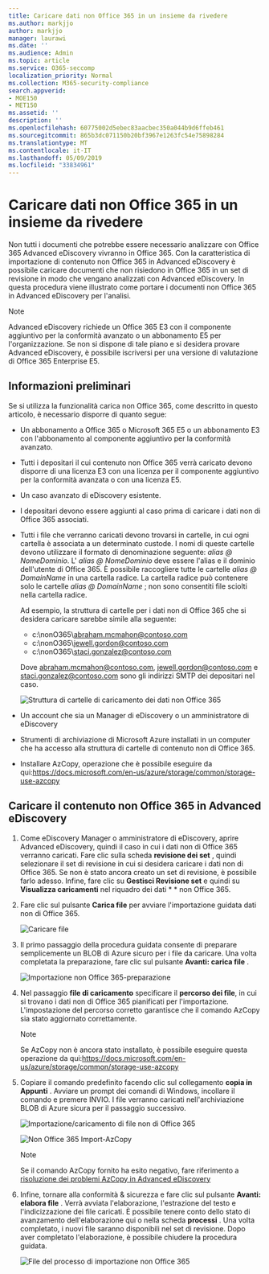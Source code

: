 ```yaml
---
title: Caricare dati non Office 365 in un insieme da rivedere
ms.author: markjjo
author: markjjo
manager: laurawi
ms.date: ''
ms.audience: Admin
ms.topic: article
ms.service: O365-seccomp
localization_priority: Normal
ms.collection: M365-security-compliance
search.appverid:
- MOE150
- MET150
ms.assetid: ''
description: ''
ms.openlocfilehash: 60775002d5ebec83aacbec350a044b9d6ffeb461
ms.sourcegitcommit: 865b3dc071150b20bf3967e1263fc54e75898284
ms.translationtype: MT
ms.contentlocale: it-IT
ms.lasthandoff: 05/09/2019
ms.locfileid: "33834961"
---
```

# <a name="load-non-office-365-data-into-a-review-set"></a>Caricare dati non Office 365 in un insieme da rivedere

Non tutti i documenti che potrebbe essere necessario analizzare con Office 365 Advanced eDiscovery vivranno in Office 365. Con la caratteristica di importazione di contenuto non Office 365 in Advanced eDiscovery è possibile caricare documenti che non risiedono in Office 365 in un set di revisione in modo che vengano analizzati con Advanced eDiscovery. In questa procedura viene illustrato come portare i documenti non Office 365 in Advanced eDiscovery per l'analisi.

>[!Note]
>Advanced eDiscovery richiede un Office 365 E3 con il componente aggiuntivo per la conformità avanzato o un abbonamento E5 per l'organizzazione. Se non si dispone di tale piano e si desidera provare Advanced eDiscovery, è possibile iscriversi per una versione di valutazione di Office 365 Enterprise E5.

## <a name="before-you-begin"></a>Informazioni preliminari

Se si utilizza la funzionalità carica non Office 365, come descritto in questo articolo, è necessario disporre di quanto segue:

- Un abbonamento a Office 365 o Microsoft 365 E5 o un abbonamento E3 con l'abbonamento al componente aggiuntivo per la conformità avanzato.

- Tutti i depositari il cui contenuto non Office 365 verrà caricato devono disporre di una licenza E3 con una licenza per il componente aggiuntivo per la conformità avanzata o con una licenza E5.

- Un caso avanzato di eDiscovery esistente.

- I depositari devono essere aggiunti al caso prima di caricare i dati non di Office 365 associati.

- Tutti i file che verranno caricati devono trovarsi in cartelle, in cui ogni cartella è associata a un determinato custode. I nomi di queste cartelle devono utilizzare il formato di denominazione seguente: *alias @ NomeDominio*. L' *alias @ NomeDominio* deve essere l'alias e il dominio dell'utente di Office 365. È possibile raccogliere tutte le cartelle *alias @ DomainName* in una cartella radice. La cartella radice può contenere solo le cartelle *alias @ DomainName* ; non sono consentiti file sciolti nella cartella radice.

   Ad esempio, la struttura di cartelle per i dati non di Office 365 che si desidera caricare sarebbe simile alla seguente:

   - c:\nonO365\abraham.mcmahon@contoso.com
   - c:\nonO365\jewell.gordon@contoso.com
   - c:\nonO365\staci.gonzalez@contoso.com

   Dove abraham.mcmahon@contoso.com, jewell.gordon@contoso.com e staci.gonzalez@contoso.com sono gli indirizzi SMTP dei depositari nel caso.

   ![Struttura di cartelle di caricamento dei dati non Office 365](../media/3f2dde84-294e-48ea-b44b-7437bd25284c.png)

- Un account che sia un Manager di eDiscovery o un amministratore di eDiscovery

- Strumenti di archiviazione di Microsoft Azure installati in un computer che ha accesso alla struttura di cartelle di contenuto non di Office 365.

- Installare AzCopy, operazione che è possibile eseguire da qui:https://docs.microsoft.com/en-us/azure/storage/common/storage-use-azcopy

## <a name="upload-non-office-365-content-into-advanced-ediscovery"></a>Caricare il contenuto non Office 365 in Advanced eDiscovery

1. Come eDiscovery Manager o amministratore di eDiscovery, aprire Advanced eDiscovery, quindi il caso in cui i dati non di Office 365 verranno caricati.  Fare clic sulla scheda **revisione dei set** , quindi selezionare il set di revisione in cui si desidera caricare i dati non di Office 365.  Se non è stato ancora creato un set di revisione, è possibile farlo adesso.  Infine, fare clic su **Gestisci Revisione set** e quindi su **Visualizza caricamenti** nel riquadro dei dati * * non Office 365.

2. Fare clic sul pulsante **Carica file** per avviare l'importazione guidata dati non di Office 365.

   ![Caricare file](../media/574f4059-4146-4058-9df3-ec97cf28d7c7.png)

3. Il primo passaggio della procedura guidata consente di preparare semplicemente un BLOB di Azure sicuro per i file da caricare.  Una volta completata la preparazione, fare clic sul pulsante **Avanti: carica file** .

   ![Importazione non Office 365-preparazione](../media/0670a347-a578-454a-9b3d-e70ef47aec57.png)
 
4. Nel passaggio **file di caricamento** specificare il **percorso dei file**, in cui si trovano i dati non di Office 365 pianificati per l'importazione.  L'impostazione del percorso corretto garantisce che il comando AzCopy sia stato aggiornato correttamente.

   > [!NOTE]
   > Se AzCopy non è ancora stato installato, è possibile eseguire questa operazione da qui:https://docs.microsoft.com/en-us/azure/storage/common/storage-use-azcopy

5. Copiare il comando predefinito facendo clic sul collegamento **copia in Appunti** . Avviare un prompt dei comandi di Windows, incollare il comando e premere INVIO.  I file verranno caricati nell'archiviazione BLOB di Azure sicura per il passaggio successivo.

   ![Importazione/caricamento di file non di Office 365](../media/3ea53b5d-7f9b-4dfc-ba63-90a38c14d41a.png)

   ![Non Office 365 Import-AzCopy](../media/504e2dbe-f36f-4f36-9b08-04aea85d8250.png)

   > [!NOTE]
   > Se il comando AzCopy fornito ha esito negativo, fare riferimento a [risoluzione dei problemi AzCopy in Advanced eDiscovery](troubleshooting-azcopy.md)

6. Infine, tornare alla conformità & sicurezza e fare clic sul pulsante **Avanti: elabora file** .  Verrà avviata l'elaborazione, l'estrazione del testo e l'indicizzazione dei file caricati.  È possibile tenere conto dello stato di avanzamento dell'elaborazione qui o nella scheda **processi** .  Una volta completato, i nuovi file saranno disponibili nel set di revisione.  Dopo aver completato l'elaborazione, è possibile chiudere la procedura guidata.

   ![File del processo di importazione non Office 365](../media/218b1545-416a-4a9f-9b25-3b70e8508f67.png)

